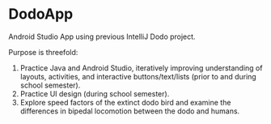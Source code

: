 # DodoApp
Android Studio App using previous IntelliJ Dodo project.

Purpose is threefold:
  1. Practice Java and Android Studio, iteratively improving understanding of layouts, activities, and interactive buttons/text/lists (prior to and during school semester).
  2. Practice UI design (during school semester).
  3. Explore speed factors of the extinct dodo bird and examine the differences in bipedal locomotion between the dodo and humans.
